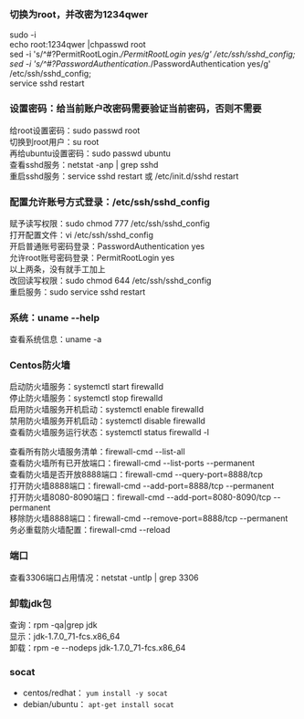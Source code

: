 ### 切换为root，并改密为1234qwer

sudo -i  
echo root:1234qwer |chpasswd root  
sed -i 's/^#\?PermitRootLogin.*/PermitRootLogin yes/g' /etc/ssh/sshd_config;  
sed -i 's/^#\?PasswordAuthentication.*/PasswordAuthentication yes/g' /etc/ssh/sshd_config;  
service sshd restart  

### 设置密码：给当前账户改密码需要验证当前密码，否则不需要
给root设置密码：sudo passwd root  
切换到root用户：su root  
再给ubuntu设置密码：sudo passwd ubuntu  
查看sshd服务：netstat -anp | grep sshd  
重启sshd服务：service sshd restart 或 /etc/init.d/sshd restart  

### 配置允许账号方式登录：/etc/ssh/sshd_config
赋予读写权限：sudo chmod 777 /etc/ssh/sshd_config  
打开配置文件：vi /etc/ssh/sshd_config  
开启普通账号密码登录：PasswordAuthentication yes  
允许root账号密码登录：PermitRootLogin yes  
以上两条，没有就手工加上  
改回读写权限：sudo chmod 644 /etc/ssh/sshd_config  
重启服务：sudo service sshd restart  


### 系统：uname --help
查看系统信息：uname -a


### Centos防火墙

启动防火墙服务：systemctl start firewalld  
停止防火墙服务：systemctl stop firewalld  
启用防火墙服务开机启动：systemctl enable firewalld  
禁用防火墙服务开机启动：systemctl disable firewalld  
查看防火墙服务运行状态：systemctl status firewalld -l  

查看所有防火墙服务清单：firewall-cmd --list-all  
查看防火墙所有已开放端口：firewall-cmd --list-ports --permanent  
查看防火墙是否开放8888端口：firewall-cmd --query-port=8888/tcp  
打开防火墙8888端口：firewall-cmd --add-port=8888/tcp --permanent  
打开防火墙8080-8090端口：firewall-cmd --add-port=8080-8090/tcp --permanent  
移除防火墙8888端口：firewall-cmd --remove-port=8888/tcp --permanent  
务必重载防火墙配置：firewall-cmd --reload  

### 端口
查看3306端口占用情况：netstat -untlp | grep 3306  

### 卸载jdk包
查询：rpm -qa|grep jdk  
显示：jdk-1.7.0_71-fcs.x86_64  
卸载：rpm -e --nodeps jdk-1.7.0_71-fcs.x86_64  

### socat

- centos/redhat：
``` yum install -y socat ```
- debian/ubuntu：
``` apt-get install socat ```

